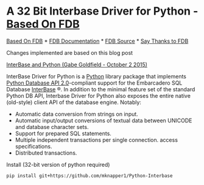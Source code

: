 # A 32 Bit Interbase Driver for Python - [Based On FDB](http://www.firebirdsql.org/en/devel-python-driver/)

[Based On FDB](http://www.firebirdsql.org/en/devel-python-driver/) \*
[FDB Documentation](http://fdb.readthedocs.io/en/v2.0/) \* 
[FDB Source](https://github.com/FirebirdSQL/fdb) \* 
[Say Thanks to FDB](https://saythanks.io/to/pcisar)

Changes implemented are based on this blog post

[InterBase and Python (Gabe Goldfield - October 2 2015)](https://community.idera.com/developer-tools/b/blog/posts/interbase-and-python)

InterBase Driver for Python is a [Python](http://python.org) library package that implements
[Python Database API 2.0](http://www.python.org/dev/peps/pep-0249/)-compliant support for
the Embarcadero SQL Database
[InterBase](http://www.firebirdsql.org) ®. In addition to the minimal
feature set of the standard Python DB API, Interbase Driver for Python also exposes the entire
native (old-style) client API of the database engine. Notably:

  - Automatic data conversion from strings on input.
  - Automatic input/output conversions of textual data between UNICODE
    and database character sets.
  - Support for prepared SQL statements.
  - Multiple independent transactions per single connection.
    access specifications.
  - Distributed transactions.

Install (32-bit version of python required)

`pip install git+https://github.com/mknapper1/Python-Interbase`
